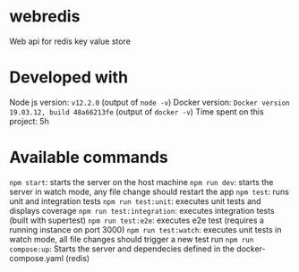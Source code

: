 # webredis
Web api for redis key value store

# Developed with
Node js version: `v12.2.0` (output of `node -v`)
Docker version: `Docker version 19.03.12, build 48a66213fe` (output of `docker -v`)
Time spent on this project: 5h

# Available commands
`npm start`: starts the server on the host machine
`npm run dev`: starts the server in watch mode, any file change should restart the app
`npm test`: runs unit and integration tests
`npm run test:unit`: executes unit tests and displays coverage
`npm run test:integration`: executes integration tests (built with supertest)
`npm run test:e2e`: executes e2e test (requires a running instance on port 3000)
`npm run test:watch`: executes unit tests in watch mode, all file changes should trigger a new test run
`npm run compose:up`: Starts the server and dependecies defined in the docker-compose.yaml (redis)
